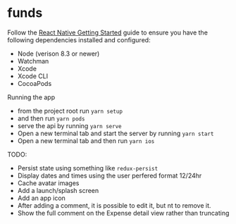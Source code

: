 # funds

Follow the [React Native Getting Started](https://facebook.github.io/react-native/docs/getting-started) guide to ensure you have the following dependencies installed and configured:

- Node (verison 8.3 or newer)
- Watchman
- Xcode
- Xcode CLI
- CocoaPods

Running the app

- from the project root run
  `yarn setup`
- and then run
  `yarn pods`
- serve the api by running
  `yarn serve`
- Open a new terminal tab and start the server by running
  `yarn start`
- Open a new terminal tab and then run
  `yarn ios`

TODO:

- Persist state using something like `redux-persist`
- Display dates and times using the user perfered format 12/24hr
- Cache avatar images
- Add a launch/splash screen
- Add an app icon
- After adding a comment, it is possible to edit it, but nt to remove it.
- Show the full comment on the Expense detail view rather than truncating
